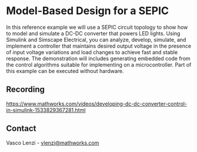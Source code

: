 # Model-Based Design for a SEPIC
In this reference example we will use a SEPIC circuit topology to show how to model and simulate a DC-DC converter that powers LED lights.  Using Simulink and Simscape Electrical, you can analyze, develop, simulate, and implement a controller that maintains desired output voltage in the presence of input voltage variations and load changes to achieve fast and stable response. The demonstration will includes generating embedded code from the control algorithms suitable for implementing on a microcontroller. Part of this example can be executed without hardware.

## Recording
https://www.mathworks.com/videos/developing-dc-dc-converter-control-in-simulink-1533829367281.html

## Contact
Vasco Lenzi - vlenzi@mathworks.com
